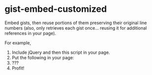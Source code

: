 gist-embed-customized
=====================

Embed gists, then reuse portions of them preserving their original line numbers (also, only retrieves each gist once... reusing it for additional references in your page).

For example, 

1. Include jQuery and then this script in your page.
2. Put the following in your page: 
    <code id="gist-6104937" data-line="9-12"></code>
3. ???
4. Profit!
